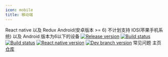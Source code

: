 ```yaml
---
icon: mobile
title: 移动端
---
```


<ClientOnly>
<n-space vertical>
  <n-card title="技术栈" size="medium" hoverable>
    React native 以及 Redux
  </n-card>
  <n-card title="支持平台" size="medium" hoverable>
    Android(安卓版本 >= 6)
  </n-card>
  <n-card title="特别说明" size="medium" hoverable>
    不计划支持 IOS(苹果手机系统) 以及 Android 版本为6以下的设备
  </n-card>
</n-space>

<n-space justify="center" style="padding-top: 25px">
  <a href="https://github.com/lyswhut/lx-music-mobile/releases"><img src="https://img.shields.io/github/release/lyswhut/lx-music-mobile" alt="Release version"></a>
  <a href="https://github.com/lyswhut/lx-music-mobile/actions/workflows/release.yml"><img src="https://github.com/lyswhut/lx-music-mobile/workflows/Build/badge.svg" alt="Build status"></a>
  <a href="https://github.com/lyswhut/lx-music-mobile/actions/workflows/beta-pack.yml"><img src="https://github.com/lyswhut/lx-music-mobile/workflows/Build%20Beta/badge.svg" alt="Build status"></a>
  <a href="https://github.com/facebook/react-native"><img src="https://img.shields.io/github/package-json/dependency-version/lyswhut/lx-music-mobile/react-native/master" alt="React native version"></a>
  <a href="https://github.com/lyswhut/lx-music-mobile/tree/dev"><img src="https://img.shields.io/github/package-json/v/lyswhut/lx-music-mobile/dev" alt="Dev branch version"></a>
</n-space>

<n-space justify="center" size="large" style="padding-top: 30px">
<router-link to="document/">
  <n-button strong secondary type="primary" size="large">
    <template #icon>
      <p class="font-icon icon iconfont icon-desktop"></p>
    </template>
    常见问题
  </n-button>
</router-link>
<router-link to="/">
  <n-button strong secondary type="primary" size="large">
    <template #icon>
      <p class="font-icon icon iconfont icon-home"></p>
    </template>
    主页
  </n-button>
</router-link>
<a href="https://github.com/lyswhut/lx-music-mobile">
  <n-button strong secondary type="primary" size="large">
    <template #icon>
      <p class="font-icon icon iconfont icon-github"></p>
    </template>
    仓库
  </n-button>
</a>
</n-space>
</ClientOnly>
